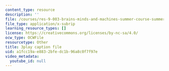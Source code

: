 ```yaml
---
content_type: resource
description: ''
file: /courses/res-9-003-brains-minds-and-machines-summer-course-summer-2015/a1fcc19ae8832bfedc1b96a8c0f7f97e_D8zaRaVWy9k.srt
file_type: application/x-subrip
learning_resource_types: []
license: https://creativecommons.org/licenses/by-nc-sa/4.0/
ocw_type: OCWFile
resourcetype: Other
title: 3play caption file
uid: a1fcc19a-e883-2bfe-dc1b-96a8c0f7f97e
video_metadata:
  youtube_id: null
---
```

